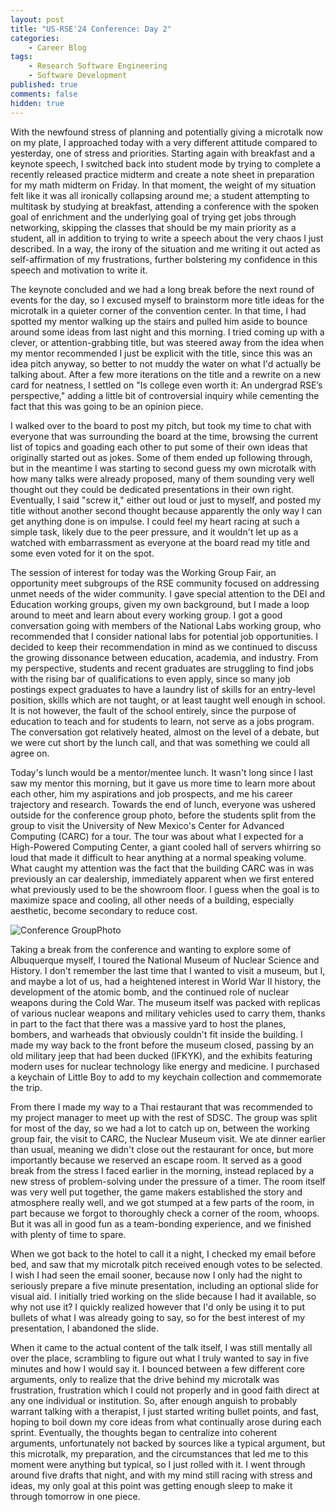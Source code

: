 ```yaml
---
layout: post
title: "US-RSE'24 Conference: Day 2"
categories:
    - Career Blog
tags:
    - Research Software Engineering
    - Software Development
published: true
comments: false
hidden: true
---
```


With the newfound stress of planning and potentially giving a microtalk now on my plate, I approached today with a very different attitude compared to yesterday, one of stress and priorities. Starting again with breakfast and a keynote speech, I switched back into student mode by trying to complete a recently released practice midterm and create a note sheet in preparation for my math midterm on Friday. In that moment, the weight of my situation felt like it was all ironically collapsing around me; a student attempting to multitask by studying at breakfast, attending a conference with the spoken goal of enrichment and the underlying goal of trying get jobs through networking, skipping the classes that should be my main priority as a student, all in addition to trying to write a speech about the very chaos I just described. In a way, the irony of the situation and me writing it out acted as self-affirmation of my frustrations, further bolstering my confidence in this speech and motivation to write it.

The keynote concluded and we had a long break before the next round of events for the day, so I excused myself to brainstorm more title ideas for the microtalk in a quieter corner of the convention center. In that time, I had spotted my mentor walking up the stairs and pulled him aside to bounce around some ideas from last night and this morning. I tried coming up with a clever, or attention-grabbing title, but was steered away from the idea when my mentor recommended I just be explicit with the title, since this was an idea pitch anyway, so better to not muddy the water on what I'd actually be talking about. After a few more iterations on the title and a rewrite on a new card for neatness, I settled on "Is college even worth it: An undergrad RSE’s perspective," adding a little bit of controversial inquiry while cementing the fact that this was going to be an opinion piece. 

I walked over to the board to post my pitch, but took my time to chat with everyone that was surrounding the board at the time, browsing the current list of topics and goading each other to put some of their own ideas that originally started out as jokes. Some of them ended up following through, but in the meantime I was starting to second guess my own microtalk with how many talks were already proposed, many of them sounding very well thought out they could be dedicated presentations in their own right. Eventually, I said "screw it," either out loud or just to myself, and posted my title without another second thought because apparently the only way I can get anything done is on impulse. I could feel my heart racing at such a simple task, likely due to the peer pressure, and it wouldn't let up as a watched with embarrassment as everyone at the board read my title and some even voted for it on the spot.

The session of interest for today was the Working Group Fair, an opportunity meet subgroups of the RSE community focused on addressing unmet needs of the wider community. I gave special attention to the DEI and Education working groups, given my own background, but I made a loop around to meet and learn about every working group. I got a good conversation going with members of the National Labs working group, who recommended that I consider national labs for potential job opportunities. I decided to keep their recommendation in mind as we continued to discuss the growing dissonance between education, academia, and industry. From my perspective, students and recent graduates are struggling to find jobs with the rising bar of qualifications to even apply, since so many job postings expect graduates to have a laundry list of skills for an entry-level position, skills which are not taught, or at least taught well enough in school. It is not however, the fault of the school entirely, since the purpose of education to teach and for students to learn, not serve as a jobs program. The conversation got relatively heated, almost on the level of a debate, but we were cut short by the lunch call, and that was something we could all agree on. 

Today's lunch would be a mentor/mentee lunch. It wasn't long since I last saw my mentor this morning, but it gave us more time to learn more about each other, him my aspirations and job prospects, and me his career trajectory and research. Towards the end of lunch, everyone was ushered outside for the conference group photo, before the students split from the group to visit the University of New Mexico's Center for Advanced Computing (CARC) for a tour. The tour was about what I expected for a High-Powered Computing Center, a giant cooled hall of servers whirring so loud that made it difficult to hear anything at a normal speaking volume. What caught my attention was the fact that the building CARC was in was previously an car dealership, immediately apparent when we first entered what previously used to be the showroom floor. I guess when the goal is to maximize space and cooling, all other needs of a building, especially aesthetic, become secondary to reduce cost.

![Conference GroupPhoto]({{site.baseurl}}/assets/images/RSE_241016.jpg)

Taking a break from the conference and wanting to explore some of Albuquerque myself, I toured the National Museum of Nuclear Science and History. I don't remember the last time that I wanted to visit a museum, but I, and maybe a lot of us, had a heightened interest in World War II history, the development of the atomic bomb, and the continued role of nuclear weapons during the Cold War. The museum itself was packed with replicas of various nuclear weapons and military vehicles used to carry them, thanks in part to the fact that there was a massive yard to host the planes, bombers, and warheads that obviously couldn't fit inside the building. I made my way back to the front before the museum closed, passing by an old military jeep that had been ducked (IFKYK), and the exhibits featuring modern uses for nuclear technology like energy and medicine. I purchased a keychain of Little Boy to add to my keychain collection and commemorate the trip. 

From there I made my way to a Thai restaurant that was recommended to my project manager to meet up with the rest of SDSC. The group was split for most of the day, so we had a lot to catch up on, between the working group fair, the visit to CARC, the Nuclear Museum visit. We ate dinner earlier than usual, meaning we didn't close out the restaurant for once, but more importantly because we reserved an escape room. It served as a good break from the stress I faced earlier in the morning, instead replaced by a new stress of problem-solving under the pressure of a timer. The room itself was very well put together, the game makers established the story and atmosphere really well, and we got stumped at a few parts of the room, in part because we forgot to thoroughly check a corner of the room, whoops. But it was all in good fun as a team-bonding experience, and we finished with plenty of time to spare.

When we got back to the hotel to call it a night, I checked my email before bed, and saw that my microtalk pitch received enough votes to be selected. I wish I had seen the email sooner, because now I only had the night to seriously prepare a five minute presentation, including an optional slide for visual aid. I initially tried working on the slide because I had it available, so why not use it? I quickly realized however that I'd only be using it to put bullets of what I was already going to say, so for the best interest of my presentation, I abandoned the slide.

When it came to the actual content of the talk itself, I was still mentally all over the place, scrambling to figure out what I truly wanted to say in five minutes and how I would say it. I bounced between a few different core arguments, only to realize that the drive behind my microtalk was frustration, frustration which I could not properly and in good faith direct at any one individual or institution. So, after enough anguish to probably warrant talking with a therapist, I just started writing bullet points, and fast, hoping to boil down my core ideas from what continually arose during each sprint. Eventually, the thoughts began to centralize into coherent arguments, unfortunately not backed by sources like a typical argument, but this microtalk, my preparation, and the circumstances that led me to this moment were anything but typical, so I just rolled with it. I went through around five drafts that night, and with my mind still racing with stress and ideas, my only goal at this point was getting enough sleep to make it through tomorrow in one piece.
